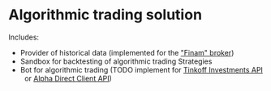 # Algorithmic trading solution

Includes:
 - Provider of historical data (implemented for the ["Finam" broker](https://www.finam.ru/profile/moex-akcii/gazprom/export/))
 - Sandbox for backtesting of algorithmic trading Strategies
 - Bot for algorithmic trading (TODO implement for [Tinkoff Investments API](https://tinkoffcreditsystems.github.io/invest-openapi/)
  or [Alpha Direct Client API](https://alfadirect4.ru/viewforum.php?f=13))
